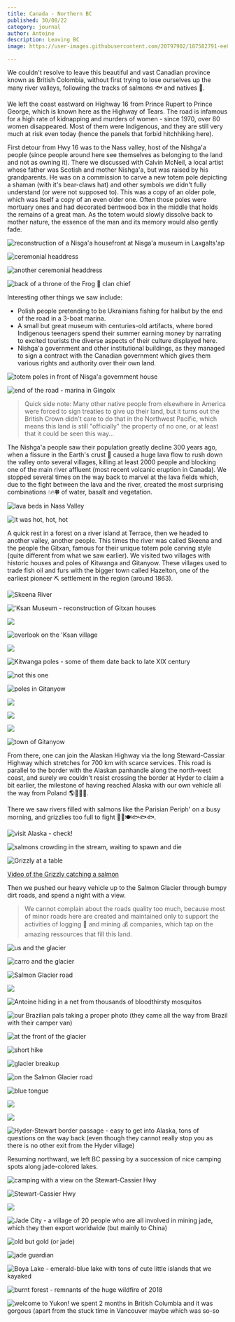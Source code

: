 ```yaml
---
title: Canada - Northern BC
published: 30/08/22
category: journal
author: Antoine
description: Leaving BC
image: https://user-images.githubusercontent.com/20797902/187582791-ee85a7c6-3aeb-4047-b8aa-f3abc24a73af.jpg

---
```


We couldn't resolve to leave this beautiful and vast Canadian province known as British Colombia, without first trying to lose ourselves up the many river valleys, following the tracks of salmons 🐟 and natives 🎣.

We left the coast eastward on Highway 16 from Prince Rupert to Prince George, which is known here as the Highway of Tears. The road is infamous for a high rate of kidnapping and murders of women - since 1970, over 80 women disappeared. Most of them were Indigenous, and they are still very much at risk even today (hence the panels that forbid hitchhiking here).

First detour from Hwy 16 was to the Nass valley, host of the Nishga'a people (since people around here see themselves as belonging to the land and not as owning it). There we discussed with Calvin McNeil, a local artist whose father was Scotish and mother Nishga'a, but was raised by his grandparents. He was on a commission to carve a new totem pole depicting a shaman (with it's bear-claws hat) and other symbols we didn't fully understand (or were not supposed to). This was a copy of an older pole, which was itself a copy of an even older one. Often those poles were mortuary ones and had decorated bentwood box in the middle that holds the remains of a great man. As the totem would slowly dissolve back to mother nature, the essence of the man and its memory would also gently fade.

![reconstruction of a Nisga'a housefront at Nisga'a museum in Laxgalts'ap](https://user-images.githubusercontent.com/20797902/187582682-700af207-e21c-48bd-b011-415d2eca134d.jpg)

![ceremonial headdress](https://user-images.githubusercontent.com/20797902/187582686-4dc890d9-06aa-4f25-9390-064a48342dc7.jpg)

![another ceremonial headdress](https://user-images.githubusercontent.com/20797902/187582691-b7e88013-f029-49bb-86dd-4b2eeebdc9a1.jpg)

![back of a throne of the Frog 🐸 clan chief](https://user-images.githubusercontent.com/20797902/187582697-b2a50d0a-12d8-46f4-bdec-f749e51ad0cc.jpg)

Interesting other things we saw include:

- Polish people pretending to be Ukrainians fishing for halibut by the end of the road in a 3-boat marina.
- A small but great museum with centuries-old artifacts, where bored Indigenous teenagers spend their summer earning money by narrating to excited tourists the diverse aspects of their culture displayed here.
- Nishga'a government and other institutional buildings, as they managed to sign a contract with the Canadian government which gives them various rights and authority over their own land.

![totem poles in front of Nisga'a government house](https://user-images.githubusercontent.com/20797902/187582717-57c23988-0b29-4163-a4e7-f2790eb28a3b.jpg)

![end of the road - marina in Gingolx](https://user-images.githubusercontent.com/20797902/187582676-825ba834-2f02-4a37-97cb-a0b3d48721c8.jpg)

> Quick side note: Many other native people from elsewhere in America were forced to sign treaties to give up their land, but it turns out the British Crown didn't care to do that in the Northwest Pacific, which means this land is still "officially" the property of no one, or at least that it could be seen this way...

The Nishga'a people saw their population greatly decline 300 years ago, when a fissure in the Earth's crust 🌋 caused a huge lava flow to rush down the valley onto several villages, killing at least 2000 people and blocking one of the main river affluent (most recent volcanic eruption in Canada). We stopped several times on the way back to marvel at the lava fields which, due to the fight between the lava and the river, created the most surprising combinations 💧🔥🍀 of water, basalt and vegetation.

![lava beds in Nass Valley](https://user-images.githubusercontent.com/20797902/187582702-3e1025ed-12ec-432d-a846-ab336335e9b2.jpg)

![it was hot, hot, hot](https://user-images.githubusercontent.com/20797902/187582705-880215e4-daf5-416c-9cdb-de6c7e3af1c4.jpg)

A quick rest in a forest on a river island at Terrace, then we headed to another valley, another people. This times the river was called Skeena and the people the Gitxan, famous for their unique totem pole carving style (quite different from what we saw earlier). We visited two villages with historic houses and poles of Kitwanga and Gitanyow. These villages used to trade fish oil and furs with the bigger town called Hazelton, one of the earliest pioneer ⛏️ settlement in the region (around 1863).

![Skeena River](https://user-images.githubusercontent.com/20797902/187582722-a3b681bf-d77e-46f0-aec1-19f860ab4643.jpg)

!['Ksan Museum - reconstruction of Gitxan houses](https://user-images.githubusercontent.com/20797902/187582732-ec208062-eeeb-405f-931f-613948ffe45b.jpg)

![](https://user-images.githubusercontent.com/20797902/187582754-0dfeb49c-da80-48b6-ae9d-ebb79e075070.jpg)

![overlook on the 'Ksan village](https://user-images.githubusercontent.com/20797902/187582728-980b0883-4b9a-4d20-8bf5-d35d41aa11eb.jpg)

![](https://user-images.githubusercontent.com/20797902/187582772-093a4aef-89ad-45d4-bb28-2940f884de1a.jpg)

![Kitwanga poles - some of them date back to late XIX century](https://user-images.githubusercontent.com/20797902/187582747-da07a011-7762-4963-bfac-92c1feddd213.jpg)

![not this one](https://user-images.githubusercontent.com/20797902/187582752-b9b49fc3-3b0d-4509-9815-626ecc71ce0f.jpg)

![poles in Gitanyow](https://user-images.githubusercontent.com/20797902/187582781-a4d23c86-bbd6-4370-883c-47ffb3382a2b.jpg)

![](https://user-images.githubusercontent.com/20797902/187582777-81ee5928-46a8-40de-a373-a2fc73336c9e.jpg)

![](https://user-images.githubusercontent.com/20797902/187582787-1e296a77-d909-4591-9c77-da72fa39df93.jpg)

![](https://user-images.githubusercontent.com/20797902/187582791-ee85a7c6-3aeb-4047-b8aa-f3abc24a73af.jpg)

![town of Gitanyow](https://user-images.githubusercontent.com/20797902/187582792-e1a9a2c6-1110-4fd9-a922-e7866405b03b.jpg)

From there, one can join the Alaskan Highway via the long Steward-Cassiar Highway which stretches for 700 km with scarce services. This road is parallel to the border with the Alaskan panhandle along the north-west coast, and surely we couldn't resist crossing the border at Hyder to claim a bit earlier, the milestone of having reached Alaska with our own vehicle all the way from Poland 🌎🤙🇵🇱.

There we saw rivers filled with salmons like the Parisian Periph' on a busy morning, and grizzlies too full to fight 🐻🚥🍽️🐟🐟🐟.

![visit Alaska - check!](https://user-images.githubusercontent.com/20797902/187582798-1df7adaa-0160-4884-bb4b-e4866407531f.jpg)

![salmons crowding in the stream, waiting to spawn and die](https://user-images.githubusercontent.com/20797902/187582806-7606ffc7-8958-4d82-a52d-40ee88bb8ed8.jpg)

![Grizzly at a table](https://user-images.githubusercontent.com/20797902/187582830-79710adc-08d1-4028-a31c-d0cd58254275.jpg)

[Video of the Grizzly catching a salmon](https://photos.app.goo.gl/aBwFuyPqDkFwFB7b7)

Then we pushed our heavy vehicle up to the Salmon Glacier through bumpy dirt roads, and spend a night with a view.

> We cannot complain about the roads quality too much, because most of minor roads here are created and maintained only to support the activities of logging 🌲 and mining 💰 companies, which tap on the amazing ressources that fill this land.

![us and the glacier](https://user-images.githubusercontent.com/20797902/187582923-14a6bc86-2d18-4d38-b7e9-2af67590ce52.jpg)

![carro and the glacier](https://user-images.githubusercontent.com/20797902/187582913-8d887a88-6546-4067-9a75-4bca7fea01fd.jpg)

![Salmon Glacier road](https://user-images.githubusercontent.com/20797902/187582851-9f36defc-10aa-473b-8fd0-ea176076e4ee.jpg)

![](https://user-images.githubusercontent.com/20797902/187582857-39942ff0-5310-4fae-9052-6b512987df98.jpg)

![Antoine hiding in a net from thousands of bloodthirsty mosquitos](https://user-images.githubusercontent.com/20797902/187582872-c5230aa6-09db-4cc0-b993-beec8e23561f.jpg)

![our Brazilian pals taking a proper photo (they came all the way from Brazil with their camper van)](https://user-images.githubusercontent.com/20797902/187582848-13300e07-f1d2-430c-a0f7-41bf2bdbc8f3.jpg)

![at the front of the glacier](https://user-images.githubusercontent.com/20797902/187582885-8539bfea-e327-4971-9f7e-933acb74a4d3.jpg)

![short hike](https://user-images.githubusercontent.com/20797902/187582898-de5813c5-0507-4095-b93c-8368006b3294.jpg)

![glacier breakup](https://user-images.githubusercontent.com/20797902/187582903-5afb436b-e638-4bc4-a8e0-999dfc85d913.jpg)

![on the Salmon Glacier road](https://user-images.githubusercontent.com/20797902/187582937-8c1576c6-519d-46ce-a5a3-c0f67aed96c6.jpg)

![blue tongue](https://user-images.githubusercontent.com/20797902/187582940-2d0e04b1-ee26-44e9-8878-998f19368187.jpg)

![](https://user-images.githubusercontent.com/20797902/187582948-64c791fb-4b9a-4880-a135-25659b712e42.jpg)

![](https://user-images.githubusercontent.com/20797902/187582963-5b0e8be7-70d5-4edc-bd38-fb79fa2e95ed.jpg)

![Hyder-Stewart border passage - easy to get into Alaska, tons of questions on the way back (even though they cannot really stop you as there is no other exit from the Hyder village)](https://user-images.githubusercontent.com/20797902/187582967-98249a51-f18d-46de-ad78-14f1149ed2f1.jpg)

Resuming northward, we left BC passing by a succession of nice camping spots along jade-colored lakes.

![camping with a view on the Stewart-Cassier Hwy ](https://user-images.githubusercontent.com/20797902/187582971-b1905424-372e-48a3-b354-4c2c70df4b51.jpg)

![Stewart-Cassier Hwy](https://user-images.githubusercontent.com/20797902/187582978-24c00db7-235b-4ee1-8b62-852f04d83611.jpg)

![](https://user-images.githubusercontent.com/20797902/187582984-471881b0-7964-40c6-9457-3c117f58ef44.jpg)

![Jade City - a village of 20 people who are all involved in mining jade, which they then export worldwide (but mainly to China)](https://user-images.githubusercontent.com/20797902/187582990-1ae9b175-7914-49b1-9b36-7ccdaa6e39e8.jpg)

![old but gold (or jade)](https://user-images.githubusercontent.com/20797902/187582995-3154aa6a-85c5-4ac1-a7ab-7156062e04b0.jpg)

![jade guardian](https://user-images.githubusercontent.com/20797902/187583006-409b3a49-e230-40d5-8901-6653788e4e44.jpg)

![Boya Lake - emerald-blue lake with tons of cute little islands that we kayaked](https://user-images.githubusercontent.com/20797902/187583007-b622c469-e359-4a08-a0a8-ff33ee6b296c.jpg)

![burnt forest - remnants of the huge wildfire of 2018](https://user-images.githubusercontent.com/20797902/187583011-9f3985ed-c527-422f-8216-244c81e633fb.jpg)

![welcome to Yukon! we spent 2 months in British Columbia and it was gorgous (apart from the stuck time in Vancouver maybe which was so-so](https://user-images.githubusercontent.com/20797902/187756262-c1439a62-0fc4-4b0d-bde2-467ed1fd15ec.jpg)

